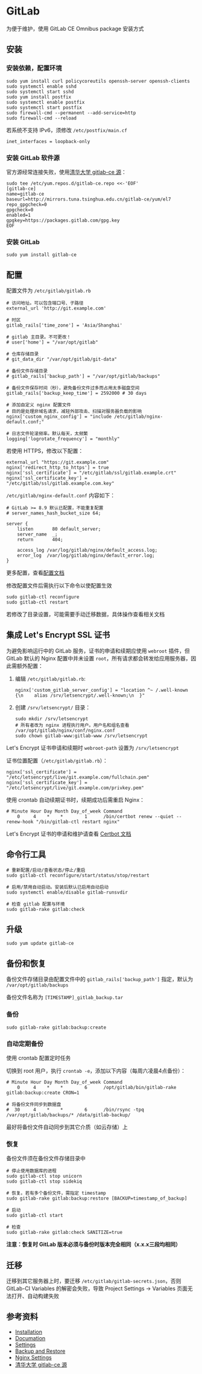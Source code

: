 # GitLab

为便于维护，使用 GitLab CE Omnibus package 安装方式

## 安装

### 安装依赖，配置环境

```
sudo yum install curl policycoreutils openssh-server openssh-clients
sudo systemctl enable sshd
sudo systemctl start sshd
sudo yum install postfix
sudo systemctl enable postfix
sudo systemctl start postfix
sudo firewall-cmd --permanent --add-service=http
sudo firewall-cmd --reload
```

若系统不支持 IPv6，须修改 `/etc/postfix/main.cf`

```
inet_interfaces = loopback-only
```

### 安装 GitLab 软件源

官方源经常连接失败，使用[清华大学 gitlab-ce 源](https://mirror.tuna.tsinghua.edu.cn/help/gitlab-ce/)：

```
sudo tee /etc/yum.repos.d/gitlab-ce.repo <<-'EOF'
[gitlab-ce]
name=gitlab-ce
baseurl=http://mirrors.tuna.tsinghua.edu.cn/gitlab-ce/yum/el7
repo_gpgcheck=0
gpgcheck=0
enabled=1
gpgkey=https://packages.gitlab.com/gpg.key
EOF
```

### 安装 GitLab

```
sudo yum install gitlab-ce
```

## 配置

配置文件为 `/etc/gitlab/gitlab.rb`

```
# 访问地址。可以包含端口号、子路径
external_url 'http://git.example.com'

# 时区
gitlab_rails['time_zone'] = 'Asia/Shanghai'

# gitlab 主目录。不可更改！
# user['home'] = "/var/opt/gitlab"

# 仓库存储目录
# git_data_dir "/var/opt/gitlab/git-data"

# 备份文件存储目录
# gitlab_rails['backup_path'] = "/var/opt/gitlab/backups"

# 备份文件保存时间（秒），避免备份文件过多而占用太多磁盘空间
gitlab_rails['backup_keep_time'] = 2592000 # 30 days

# 添加自定义 nginx 配置文件
# 目的是处理非域名请求，减轻外部攻击、扫描对服务器负载的影响
nginx['custom_nginx_config'] = "include /etc/gitlab/nginx-default.conf;"

# 日志文件轮滚频率。默认每天，太频繁
logging['logrotate_frequency'] = "monthly"
```

若使用 HTTPS，修改以下配置：

```
external_url "https://git.example.com"
nginx['redirect_http_to_https'] = true
nginx['ssl_certificate'] = "/etc/gitlab/ssl/gitlab.example.crt"
nginx['ssl_certificate_key'] = "/etc/gitlab/ssl/gitlab.example.com.key"
```

`/etc/gitlab/nginx-default.conf` 内容如下：

```
# GitLab >= 8.9 默认已配置，不能重复配置
# server_names_hash_bucket_size 64;

server {
    listen       80 default_server;
    server_name  _;
    return       404;

    access_log /var/log/gitlab/nginx/default_access.log;
    error_log  /var/log/gitlab/nginx/default_error.log;
}
```

更多配置，查看[配置文档][settings]

修改配置文件后需执行以下命令以使配置生效

```
sudo gitlab-ctl reconfigure
sudo gitlab-ctl restart
```

若修改了目录设置，可能需要手动迁移数据，具体操作查看相关文档

## 集成 Let's Encrypt SSL 证书

为避免影响运行中的 GitLab 服务，证书的申请和续期应使用 `webroot` 插件，但 GitLab 默认的 Nginx 配置中并未设置 `root`，所有请求都会转发给应用服务器，因此需额外配置：

1. 编辑 `/etc/gitlab/gitlab.rb`:

    ```
    nginx['custom_gitlab_server_config'] = "location ^~ /.well-known {\n    alias /srv/letsencrypt/.well-known;\n  }"
    ```

2. 创建 `/srv/letsencrypt/` 目录：

    ```
    sudo mkdir /srv/letsencrypt
    # 所有者改为 nginx 进程执行用户。用户名和组名查看 /var/opt/gitlab/nginx/conf/nginx.conf
    sudo chown gitlab-www:gitlab-www /srv/letsencrypt
    ```

Let's Encrypt 证书申请和续期时 `webroot-path` 设置为 `/srv/letsencrypt`

证书位置配置（`/etc/gitlab/gitlab.rb`）：

```
nginx['ssl_certificate'] = "/etc/letsencrypt/live/git.example.com/fullchain.pem"
nginx['ssl_certificate_key'] = "/etc/letsencrypt/live/git.example.com/privkey.pem"
```

使用 crontab 自动续期证书时，续期成功后需重启 Nginx：

```
# Minute Hour Day Month Day_of_week Command
    0     4    *    *        1      /bin/certbot renew --quiet --renew-hook "/bin/gitlab-ctl restart nginx"
```

Let's Encrypt 证书的申请和维护请查看 [Certbot 文档](../others/certbot.md)

## 命令行工具

```
# 重新配置/启动/查看状态/停止/重启
sudo gitlab-ctl reconfigure/start/status/stop/restart

# 启用/禁用自动启动。安装后默认已启用自动启动
sudo systemctl enable/disable gitlab-runsvdir

# 检查 gitlab 配置与环境
sudo gitlab-rake gitlab:check
```

## 升级

```
sudo yum update gitlab-ce
```

## 备份和恢复

备份文件存储目录由配置文件中的 `gitlab_rails['backup_path']` 指定，默认为 `/var/opt/gitlab/backups`

备份文件名称为 `[TIMESTAMP]_gitlab_backup.tar`

### 备份

```
sudo gitlab-rake gitlab:backup:create
```

### 自动定期备份

使用 crontab 配置定时任务

切换到 root 用户，执行 `crontab -e`，添加以下内容（每周六凌晨4点备份）：

```
# Minute Hour Day Month Day_of_week Command
    0     4    *    *        6      /opt/gitlab/bin/gitlab-rake gitlab:backup:create CRON=1

# 将备份文件同步到数据盘
#  30     4    *    *        6      /bin/rsync -tpq /var/opt/gitlab/backups/* /data/gitlab-backup/
```

最好将备份文件自动同步到其它介质（如云存储）上

### 恢复

备份文件须在备份文件存储目录中

```
# 停止使用数据库的进程
sudo gitlab-ctl stop unicorn
sudo gitlab-ctl stop sidekiq

# 恢复。若有多个备份文件，需指定 timestamp
sudo gitlab-rake gitlab:backup:restore [BACKUP=timestamp_of_backup]

# 启动
sudo gitlab-ctl start

# 检查
sudo gitlab-rake gitlab:check SANITIZE=true
```

__注意：恢复时 GitLab 版本必须与备份时版本完全相同（x.x.x三段均相同）__

## 迁移

迁移到其它服务器上时，要迁移 `/etc/gitlab/gitlab-secrets.json`，否则 GitLab-CI Variables 的解密会失败，导致 Project Settings -> Variables 页面无法打开、自动构建失败

## 参考资料

* [Installation][download]
* [Documation](https://gitlab.com/gitlab-org/omnibus-gitlab/tree/master/doc/)
* [Settings][settings]
* [Backup and Restore][backup_restore]
* [Nginx Settings](https://gitlab.com/gitlab-org/omnibus-gitlab/blob/master/doc/settings/nginx.md)
* [清华大学 gitlab-ce 源](https://mirror.tuna.tsinghua.edu.cn/help/gitlab-ce/)

[download]: https://about.gitlab.com/downloads/
[backup_restore]: https://gitlab.com/gitlab-org/gitlab-ce/blob/master/doc/raketasks/backup_restore.md
[settings]: https://gitlab.com/gitlab-org/omnibus-gitlab/blob/master/doc/settings/
